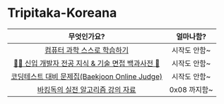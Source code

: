 # Tripitaka-Koreana
|무엇인가요?|얼마나함?|
|:---:|:---:|
|[컴퓨터 과학 스스로 학습하기](https://github.com/minnsane/TeachYourselfCS-KR)|시작도 안함~|
|[👶🏻 신입 개발자 전공 지식 & 기술 면접 백과사전 📖](https://github.com/gyoogle/tech-interview-for-developer)|시작도 안함~|
|[코딩테스트 대비 문제집(Baekjoon Online Judge)](https://github.com/tony9402/baekjoon)|시작도 안함~|
|[바킹독의 실전 알고리즘 강의 자료](https://github.com/encrypted-def/basic-algo-lecture)|0x08 까지함~|
